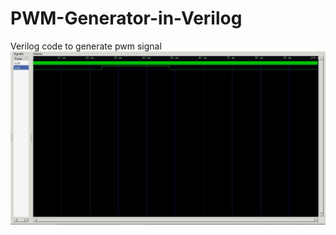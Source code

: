 # PWM-Generator-in-Verilog
Verilog code to generate pwm signal
![](https://github.com/souvicksaha95/PWM-Generator-in-Verilog/blob/master/simulation.JPG)
